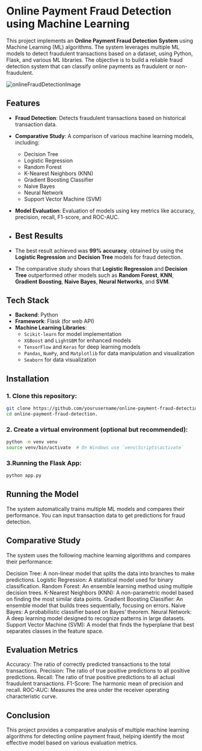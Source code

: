 # Online Payment Fraud Detection using Machine Learning

This project implements an **Online Payment Fraud Detection System** using Machine Learning (ML) algorithms. The system leverages multiple ML models to detect fraudulent transactions based on a dataset, using Python, Flask, and various ML libraries. The objective is to build a reliable fraud detection system that can classify online payments as fraudulent or non-fraudulent.

![onlineFraudDetectionImage](https://github.com/user-attachments/assets/c47443d8-777f-42a4-bd4d-811e9b9bcaa7)

## Features

- **Fraud Detection**: Detects fraudulent transactions based on historical transaction data.
- **Comparative Study**: A comparison of various machine learning models, including:
  - Decision Tree
  - Logistic Regression
  - Random Forest
  - K-Nearest Neighbors (KNN)
  - Gradient Boosting Classifier
  - Naive Bayes
  - Neural Network
  - Support Vector Machine (SVM)
- **Model Evaluation**: Evaluation of models using key metrics like accuracy, precision, recall, F1-score, and ROC-AUC.

- ## Best Results

- The best result achieved was **99% accuracy**, obtained by using the **Logistic Regression** and **Decision Tree** models for fraud detection.
- The comparative study shows that **Logistic Regression** and **Decision Tree** outperformed other models such as **Random Forest**, **KNN**, **Gradient Boosting**, **Naive Bayes**, **Neural Networks**, and **SVM**.


## Tech Stack

- **Backend**: Python
- **Framework**: Flask (for web API)
- **Machine Learning Libraries**:
  - `Scikit-learn` for model implementation
  - `XGBoost` and `LightGBM` for enhanced models
  - `TensorFlow` and `Keras` for deep learning models
  - `Pandas`, `NumPy`, and `Matplotlib` for data manipulation and visualization
  - `Seaborn` for data visualization

## Installation

### 1. Clone this repository:
   ```bash
   git clone https://github.com/yourusername/online-payment-fraud-detection.git
   cd online-payment-fraud-detection.
```
### 2. Create a virtual environment (optional but recommended):
   ```bash
  python -m venv venv
  source venv/bin/activate  # On Windows use `venv\Scripts\activate`
  ```
### 3.Running the Flask App:
```bash
python app.py
```

## Running the Model

The system automatically trains multiple ML models and compares their performance.
You can input transaction data to get predictions for fraud detection.


## Comparative Study
The system uses the following machine learning algorithms and compares their performance:

Decision Tree: A non-linear model that splits the data into branches to make predictions.
Logistic Regression: A statistical model used for binary classification.
Random Forest: An ensemble learning method using multiple decision trees.
K-Nearest Neighbors (KNN): A non-parametric model based on finding the most similar data points.
Gradient Boosting Classifier: An ensemble model that builds trees sequentially, focusing on errors.
Naive Bayes: A probabilistic classifier based on Bayes’ theorem.
Neural Network: A deep learning model designed to recognize patterns in large datasets.
Support Vector Machine (SVM): A model that finds the hyperplane that best separates classes in the feature space.


## Evaluation Metrics
Accuracy: The ratio of correctly predicted transactions to the total transactions.
Precision: The ratio of true positive predictions to all positive predictions.
Recall: The ratio of true positive predictions to all actual fraudulent transactions.
F1-Score: The harmonic mean of precision and recall.
ROC-AUC: Measures the area under the receiver operating characteristic curve.


## Conclusion
This project provides a comparative analysis of multiple machine learning algorithms for detecting online payment fraud, helping identify the most effective model based on various evaluation metrics.


